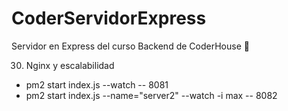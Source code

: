 # CoderServidorExpress
Servidor en Express del curso Backend de CoderHouse 🚀

30. Nginx y escalabilidad

- pm2 start index.js --watch -- 8081
- pm2 start index.js --name="server2"  --watch -i max -- 8082
